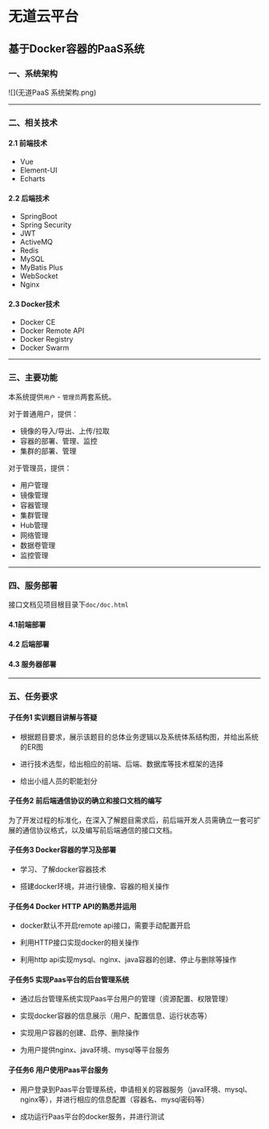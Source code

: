 # 无道云平台

## 基于Docker容器的PaaS系统

### 一、系统架构

![](无道PaaS 系统架构.png)

---

### 二、相关技术

#### 2.1 前端技术

- Vue
- Element-UI
- Echarts

#### 2.2 后端技术

- SpringBoot
- Spring Security
- JWT
- ActiveMQ
- Redis
- MySQL
- MyBatis Plus
- WebSocket
- Nginx

#### 2.3 Docker技术

- Docker CE
- Docker Remote API
- Docker Registry
- Docker Swarm

---

### 三、主要功能

本系统提供`用户` - `管理员`两套系统。

对于普通用户，提供：

- 镜像的导入/导出、上传/拉取
- 容器的部署、管理、监控
- 集群的部署、管理

对于管理员，提供：

- 用户管理
- 镜像管理
- 容器管理
- 集群管理
- Hub管理
- 网络管理
- 数据卷管理
- 监控管理

---

### 四、服务部署

接口文档见项目根目录下`doc/doc.html`

#### 4.1前端部署

#### 4.2 后端部署

#### 4.3 服务器部署

---

### 五、任务要求

#### 子任务1 实训题目讲解与答疑

- 根据题目要求，展示该题目的总体业务逻辑以及系统体系结构图，并给出系统的ER图

- 进行技术选型，给出相应的前端、后端、数据库等技术框架的选择

- 给出小组人员的职能划分

#### 子任务2 前后端通信协议的确立和接口文档的编写

为了开发过程的标准化，在深入了解题目需求后，前后端开发人员需确立一套可扩展的通信协议格式，以及编写前后端通信的接口文档。 

#### 子任务3 Docker容器的学习及部署

- 学习、了解docker容器技术

- 搭建docker环境，并进行镜像、容器的相关操作

#### 子任务4 Docker HTTP API的熟悉并运用

- docker默认不开启remote api接口，需要手动配置开启

- 利用HTTP接口实现docker的相关操作

- 利用http api实现mysql、nginx、java容器的创建、停止与删除等操作

#### 子任务5 实现Paas平台的后台管理系统

- 通过后台管理系统实现Paas平台用户的管理（资源配置、权限管理）

- 实现docker容器的信息展示（用户、配置信息、运行状态等）

- 实现用户容器的创建、启停、删除操作

- 为用户提供nginx、java环境、mysql等平台服务

#### 子任务6 用户使用Paas平台服务

- 用户登录到Paas平台管理系统，申请相关的容器服务（java环境、mysql、nginx等），并进行相应的信息配置（容器名、mysql密码等）

- 成功运行Paas平台的docker服务，并进行测试
